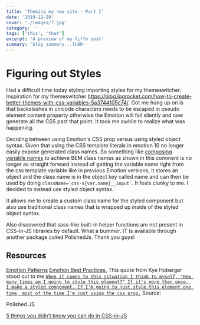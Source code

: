 ```yaml
---
title: 'Theming my new site - Part I'
date: '2019-12-29'
cover: './images/7.jpg'
category: ''
tags: ['this', 'that']
excerpt: 'A preview of my fifth post'
summary: 'blog summary...TLDR'
---
```


# Figuring out Styles

Had a difficult time today styling importing styles for my themeswitcher. Inspiration for my themeswitcher https://blog.logrocket.com/how-to-create-better-themes-with-css-variables-5a3744105c74/. Got me hung up on is that backslashes in unicode characters needs to be escaped in pseudo element content property otherwise the Emotion will fail silently and now generate all the CSS past that point. It took me awhile to realize what was happening.

Deciding between using Emotion's CSS prop versus using styled object syntax. Given that using the CSS template literals in emotion 10 no longer easily expose generated class names. So something like [composing variable names](https://github.com/emotion-js/emotion/issues/381#issuecomment-334601293) to achieve BEM class names as shown in this comment is no longer as straight forward instead of getting the variable name right from the css template variable like in previous Emotion versions, it stores an object and the class name is in the object key called name and can then be used by doing `` className=`css-${var.name}__input` ``. It feels clunky to me. I decided to instead use styled object syntax.

It allows me to create a custom class name for the styled component but also use traditional class names that is wrapped up inside of the styled object syntax.

Also discovered that sass-like built-in helper functions are not present in CSS-in-JS libraries by default. What a bummer. IT is available through another package called PolishedJs. Thank you guys!

## Resources

[Emotion Patterns](https://github.com/emotion-js/emotion/issues/287)
[Emotion Best Practices.](https://github.com/emotion-js/emotion/issues/381)
This quote from Kye Hoberger stood out to me
[`When it comes to this situation I think to myself, "How many times am I going to style this element?" If it's more than once, I make a styled component. If I'm going to just style this element one time, most of the time I'm just using the css prop.`](https://github.com/emotion-js/emotion/issues/381#issuecomment-334668837)
Source:

Polished JS

[5 things you didn’t know you can do in CSS-in-JS
](https://blog.logrocket.com/5-things-you-can-do-in-css-in-js-that-you-didnt-know-about-c422fb67ceb6/)
